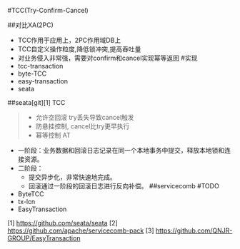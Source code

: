 #TCC(Try-Confirm-Cancel)

##对比XA(2PC)
 - TCC作用于应用上，2PC作用域DB上
 - TCC自定义操作粒度,降低锁冲突,提高吞吐量
 - 对业务侵入非常强，需要对confirm和cancel实现幂等返回
#实现
 - tcc-transaction
 - byte-TCC
 - easy-transaction
 - seata
 
 
##seata[git][1]
TCC
> - 允许空回滚 try丢失导致cancel触发
> - 防悬挂控制, cancel比try更早执行
> - 幂等控制
AT
 - 一阶段：业务数据和回滚日志记录在同一个本地事务中提交，释放本地锁和连接资源。
 - 二阶段：
    - 提交异步化，非常快速地完成。
    - 回滚通过一阶段的回滚日志进行反向补偿。
##servicecomb
#TODO
- ByteTCC
- tx-lcn
- EasyTransaction

[1] https://github.com/seata/seata
[2] https://github.com/apache/servicecomb-pack
[3] https://github.com/QNJR-GROUP/EasyTransaction
